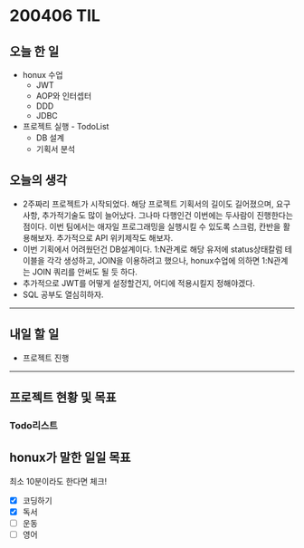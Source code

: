 # 200406 TIL

## 오늘 한 일

- honux 수업
  - JWT
  - AOP와 인터셉터
  - DDD
  - JDBC
- 프로젝트 실행 - TodoList
  - DB 설계
  - 기획서 분석

## 오늘의 생각

- 2주짜리 프로젝트가 시작되었다. 해당 프로젝트 기획서의 길이도 길어졌으며, 요구사항, 추가적기술도 많이 늘어났다. 그나마 다행인건 이번에는 두사람이 진행한다는 점이다. 이번 팀에서는 애자일 프로그래밍을 실행시킬 수 있도록 스크럼, 칸반을 활용해보자. 추가적으로 API 위키제작도 해보자.
- 이번 기획에서 어려웠던건 DB설계이다. 1:N관계로 해당 유저에 status상태칼럼 테이블을 각각 생성하고, JOIN을 이용하려고 했으나, honux수업에 의하면 1:N관계는 JOIN 쿼리를 안써도 될 듯 하다.
- 추가적으로 JWT를 어떻게 설정할건지, 어디에 적용시킬지 정해야겠다. 
- SQL 공부도 열심히하자.

------

## 내일 할 일

- 프로젝트 진행

------

## 프로젝트 현황 및 목표

### Todo리스트

## honux가 말한 일일 목표

최소 10분이라도 한다면 체크!

- [x] 코딩하기
- [x] 독서
- [ ] 운동
- [ ] 영어